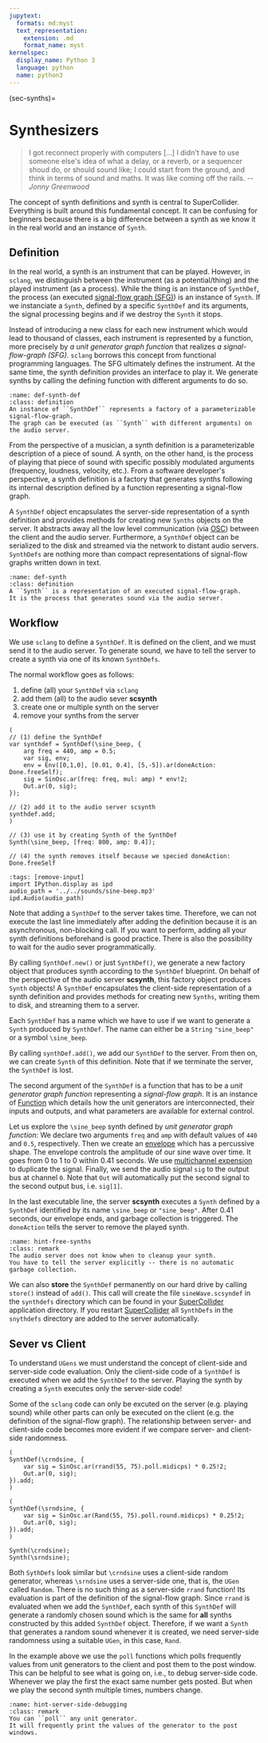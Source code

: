 ```yaml
---
jupytext:
  formats: md:myst
  text_representation:
    extension: .md
    format_name: myst
kernelspec:
  display_name: Python 3
  language: python
  name: python3
---
```


(sec-synths)=
# Synthesizers

>I got reconnect properly with computers [...] I didn't have to use someone else's idea of what a delay, or a reverb, or a sequencer shoud do, or should sound like; I could start from the ground, and think in terms of sound and maths. It was like coming off the rails. -- *Jonny Greenwood*

The concept of synth definitions and synth is central to SuperCollider.
Everything is built around this fundamental concept.
It can be confusing for beginners because there is a big difference between a synth as we know it in the real world and an instance of ``Synth``.

## Definition

In the real world, a synth is an instrument that can be played.
However, in ``sclang``, we distinguish between the instrument (as a potential/thing) and the played instrument (as a process).
While the thing is an instance of ``SynthDef``, the process (an executed [signal-flow graph (SFG)](https://en.wikipedia.org/wiki/Signal-flow_graph)) is an instance of ``Synth``.
If we instanciate a ``Synth``, defined by a specific ``SynthDef`` and its arguments, the signal processing begins and if we destroy the ``Synth`` it stops.

Instead of introducing a new class for each new instrument which would lead to thousand of classes, each instrument is represented by a function, more precisely by *a unit generator graph function* that realizes *a signal-flow-graph (SFG)*.
``sclang`` borrows this concept from functional programming languages.
The SFG ultimately defines the instrument.
At the same time, the synth definition provides an interface to play it.
We generate synths by calling the defining function with different arguments to do so.

```{admonition} SynthDef
:name: def-synth-def
:class: definition
An instance of ``SynthDef`` represents a factory of a parameterizable signal-flow-graph.
The graph can be executed (as ``Synth`` with different arguments) on the audio server.
```

From the perspective of a musician, a synth definition is a parameterizable description of a piece of sound.
A synth, on the other hand, is the process of playing that piece of sound with specific possibly modulated arguments (frequency, loudness, velocity, etc.).
From a software developer's perspective, a synth definition is a factory that generates synths following its internal description defined by a function representing a signal-flow graph.

A ``SynthDef`` object encapsulates the server-side representation of a synth definition and provides methods for creating new ``Synths`` objects on the server.
It abstracts away all the low level communication (via [OSC](sec-osc)) between the client and the audio server.
Furthermore, a ``SynthDef`` object can be serialized to the disk and streamed via the network to distant audio servers.
``SynthDefs`` are nothing more than compact representations of signal-flow graphs written down in text.

```{admonition} Synth
:name: def-synth
:class: definition
A ``Synth`` is a representation of an executed signal-flow-graph.
It is the process that generates sound via the audio server.
```

## Workflow

We use ``sclang`` to define a ``SynthDef``.
It is defined on the client, and we must send it to the audio server.
To generate sound, we have to tell the server to create a synth via one of its known ``SynthDefs``.

The normal workflow goes as follows:

1. define (all) your ``SynthDef`` via ``sclang``
2. add them (all) to the audio sever **scsynth**
3. create one or multiple synth on the server
4. remove your synths from the server

```isc
(
// (1) define the SynthDef
var synthdef = SynthDef(\sine_beep, {
    arg freq = 440, amp = 0.5;
    var sig, env;
    env = Env([0,1,0], [0.01, 0.4], [5,-5]).ar(doneAction: Done.freeSelf);
    sig = SinOsc.ar(freq: freq, mul: amp) * env!2;
    Out.ar(0, sig);
});

// (2) add it to the audio server scsynth
synthdef.add;
)

// (3) use it by creating Synth of the SynthDef
Synth(\sine_beep, [freq: 800, amp: 0.4]);

// (4) the synth removes itself because we specied doneAction: Done.freeSelf
```

```{code-cell} python3
:tags: [remove-input]
import IPython.display as ipd
audio_path = '../../sounds/sine-beep.mp3'
ipd.Audio(audio_path)
```

Note that adding a ``SynthDef`` to the server takes time.
Therefore, we can not execute the last line immediately after adding the definition because it is an asynchronous, non-blocking call.
If you want to perform, adding all your synth definitions beforehand is good practice.
There is also the possibility to wait for the audio sever programmatically.

By calling ``SynthDef.new()`` or just ``SynthDef()``, we generate a new factory object that produces synth according to the ``SynthDef`` blueprint.
On behalf of the perspective of the audio server **scsynth**, this factory object produces ``Synth`` objects!
A ``SynthDef`` encapsulates the client-side representation of a synth definition and provides methods for creating new ``Synths``, writing them to disk, and streaming them to a server.

Each ``SynthDef`` has a name which we have to use if we want to generate a ``Synth`` produced by ``SynthDef``.
The name can either be a ``String`` ``"sine_beep"`` or a symbol ``\sine_beep``.

By calling ``synthDef.add()``, we add our ``SynthDef`` to the server.
From then on, we can create ``Synth`` of this definition.
Note that if we terminate the server, the ``SynthDef`` is lost.

The second argument of the ``SynthDef`` is a function that has to be a *unit generator graph function* representing a *signal-flow graph*.
It is an instance of [Function](https://doc.sccode.org/Reference/Functions.html) which details how the unit generators are interconnected, their inputs and outputs, and what parameters are available for external control.

Let us explore the ``\sine_beep`` synth defined by *unit generator graph function*:
We declare two arguments ``freq`` and ``amp`` with default values of ``440`` and ``0.5``, respectively.
Then we create an [envelope](sec-envelope) which has a percussive shape.
The envelope controls the amplitude of our sine wave over time.
It goes from 0 to 1 to 0 within 0.41 seconds.
We use [multichannel expension](sec-mce) to duplicate the signal.
Finally, we send the audio signal ``sig`` to the output bus at channel ``0``.
Note that ``Out`` will automatically put the second signal to the second output bus, i.e. ``sig[1]``.

In the last executable line, the server **scsynth** executes a ``Synth`` defined by a ``SynthDef`` identified by its name ``\sine_beep`` or ``"sine_beep"``.
After 0.41 seconds, our envelope ends, and garbage collection is triggered.
The ``doneAction`` tells the server to remove the played synth.

```{admonition} Cleaning up Synth
:name: hint-free-synths
:class: remark
The audio server does not know when to cleanup your synth.
You have to tell the server explicitly -- there is no automatic garbage collection.
```

We can also **store** the ``SynthDef`` permanently on our hard drive by calling ``store()`` instead of ``add()``.
This call will create the file ``sineWave.scsyndef`` in the ``synthdefs`` directory which can be found in your [SuperCollider](https://supercollider.github.io/) application directory.
If you restart [SuperCollider](https://supercollider.github.io/) all ``SynthDefs`` in the ``snythdefs`` directory are added to the server automatically.

## Sever vs Client

To understand ``UGens`` we must understand the concept of client-side and server-side code evaluation.
Only the client-side code of a ``SynthDef`` is executed when we add the ``SynthDef`` to the server.
Playing the synth by creating a ``Synth`` executes only the server-side code!

Some of the ``sclang`` code can only be excuted on the server (e.g. playing sound) while other parts can only be executed on the client (e.g. the definition of the signal-flow graph).
The relationship between server- and client-side code becomes more evident if we compare server- and client-side randomness.

```isc
(
SynthDef(\crndsine, {
    var sig = SinOsc.ar(rrand(55, 75).poll.midicps) * 0.25!2;
    Out.ar(0, sig);
}).add;
)

(
SynthDef(\srndsine, {
    var sig = SinOsc.ar(Rand(55, 75).poll.round.midicps) * 0.25!2;
    Out.ar(0, sig);
}).add;
)

Synth(\crndsine);
Synth(\srndsine);
```

Both ``SythDefs`` look similar but ``\crndsine`` uses a client-side random generator, whereas ``\srndsine`` uses a server-side one, that is, the ``UGen`` called ``Random``.
There is no such thing as a server-side ``rrand`` function!
Its evaluation is part of the definition of the signal-flow graph.
Since ``rrand`` is evaluated when we add the ``SynthDef``, each synth of this ``SynthDef`` will generate a randomly chosen sound which is the same for **all** synths constructed by this added ``SynthDef`` object.
Therefore, if we want a ``Synth`` that generates a random sound whenever it is created, we need server-side randomness using a suitable ``UGen``, in this case, ``Rand``.

In the example above we use the ``poll`` functions which polls frequently values from unit generators to the client and post them to the post window.
This can be helpful to see what is going on, i.e., to debug server-side code.
Whenever we play the first the exact same number gets posted.
But when we play the second synth multiple times, numbers change.

```{admonition} Server-side Debugging
:name: hint-server-side-debugging
:class: remark
You can ``poll`` any unit generator.
It will frequently print the values of the generator to the post windows.
```